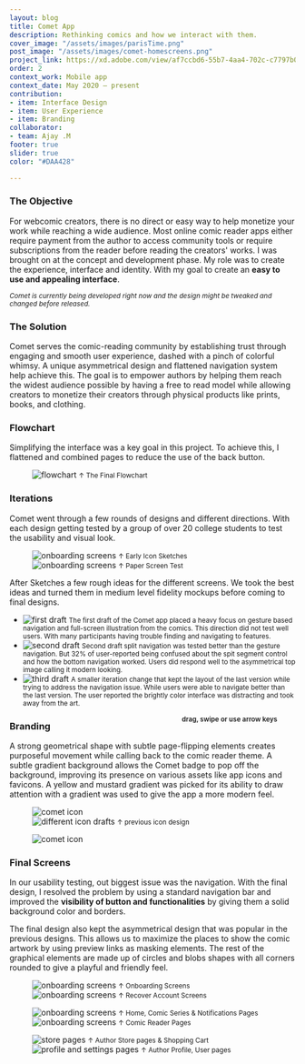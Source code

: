 ```yaml
---
layout: blog
title: Comet App
description: Rethinking comics and how we interact with them.
cover_image: "/assets/images/parisTime.png"
post_image: "/assets/images/comet-homescreens.png"
project_link: https://xd.adobe.com/view/af7ccbd6-55b7-4aa4-702c-c7797b0533eb-d94d/
order: 2
context_work: Mobile app
context_date: May 2020 – present
contribution:
- item: Interface Design
- item: User Experience
- item: Branding
collaborator:
- team: Ajay .M
footer: true
slider: true
color: "#DAA428"

---
```

### The Objective
For webcomic creators, there is no direct or easy way to help monetize your work while reaching a wide audience. Most online comic reader apps either require payment from the author to access community tools or require subscriptions from the reader before reading the creators' works. I was brought on at the concept and development phase. My role was to create the experience, interface and identity. With my goal to create an **easy to use and appealing interface**.


*<small>Comet is currently being developed right now and the design might be tweaked and changed before released.</small>*

### The Solution

Comet serves the comic-reading community by establishing trust through engaging and smooth user experience, dashed with a pinch of colorful whimsy. 
A unique asymmetrical design and flattened navigation system help achieve this. The goal is to empower authors by helping them reach the widest audience possible by having a free to read model while allowing creators to monetize their creators through physical products like prints, books, and clothing.



### Flowchart
Simplifying the interface was a key goal in this project. To achieve this, I flattened and combined pages to reduce the use of the back button.

<figure>
<img src="/assets/images/comet-flowchart.png" alt="flowchart">
<small>↑ The Final Flowchart</small>
</figure>


### Iterations

Comet went through a few rounds of designs and different directions. With each design getting tested by a group of over 20 college students to
test the usability and visual look.

<figure class="flexImages">
<div>
  <img src="/assets/images/comet-drawings.jpg" alt="onboarding screens">
  <small>↑ Early Icon Sketches</small>
</div>
<div>
  <img src="/assets/images/comet-prototype.jpg" alt="onboarding screens">
  <small>↑ Paper Screen Test</small>
</div>
</figure>

After Sketches a few rough ideas for the different screens. We took the best ideas and turned them in medium level fidelity mockups before coming to final designs.

<div class="glide spaceTop-xl">
    <div class="glide__track" data-glide-el="track">
        <ul class="glide__slides">
        <li class="glide__slide">
            <img src="/assets/images/comet_drafts01.png" alt="first draft">
            <small>The first draft of the Comet app placed a heavy focus on gesture based navigation and full-screen illustration from the comics. This direction did not test well users. With many participants having trouble finding and navigating to features.</small> 
        </li>
        <li class="glide__slide">
            <img src="/assets/images/comet_drafts03.png" alt="second draft">
            <small>Second draft split navigation was tested better than the gesture navigation. But 32% of user-reported being confused about the spit segment control and how the bottom navigation worked. Users did respond well to the asymmetrical top image calling it modern looking.</small> 
        </li>
        <li class="glide__slide">
            <img src="/assets/images/comet_drafts02.png" alt="third draft">
            <small>A smaller iteration change that kept the layout of the last version while trying to address the navigation issue. While users were able to navigate better than the last version. The user reported the brightly color interface was distracting and took away from the art.</small>
        </li>
        </ul>
    </div>
    <small style="text-align: right; color: var(--ink-6); font-weight: 600; float: right; margin-right: 2rem;">drag, swipe or use arrow keys</small>
</div>

### Branding

A strong geometrical shape with subtle page-flipping elements creates purposeful movement while calling back to the comic reader theme. A subtle gradient background allows the Comet badge to pop off the background, improving its presence on various assets like app icons and favicons. A yellow and mustard gradient was picked
for its ability to draw attention with a gradient was used to give the app a more modern feel.

<figure class="flexImages">
  <img src="/assets/images/comet_icon.png" alt="comet icon">
  <div>
    <img src="/assets/images/comet-icon.png" alt="different icon drafts">
    <small>↑ previous icon design</small>
  </div>
</figure>
<figure>
  <img src="/assets/images/comet-colors.png" alt="comet icon">
</figure>

### Final Screens
In our usability testing, out biggest issue was the navigation. With the final design, I resolved the problem by 
using a standard navigation bar and improved the **visibility of button and functionalities** by giving them a solid 
background color and borders.

The final design also kept the asymmetrical design that was popular in the previous designs. This allows us to maximize the places to show
the comic artwork by using preview links as masking elements. The rest of the graphical elements are made up of circles and blobs shapes with
all corners rounded to give a playful and friendly feel.

<figure class="flexImages">
<div>
  <img src="/assets/images/comet-onboard.png" alt="onboarding screens">
  <small>↑ Onboarding Screens</small>
</div>
<div>
  <img src="/assets/images/comet-recover.png" alt="onboarding screens">
  <small>↑ Recover Account Screens</small>
</div>
</figure>
<figure class="flexImages">
<div>
  <img src="/assets/images/comet-homescreens.png" alt="onboarding screens">
  <small>↑ Home, Comic Series & Notifications Pages</small>
</div>
<div>
  <img src="/assets/images/comet_reader.png" alt="onboarding screens">
  <small>↑ Comic Reader Pages</small>
</div>
</figure>

<figure class="flexImages">
<div>
  <img src="/assets/images/comet-store.png" alt="store pages">
  <small>↑ Author Store pages & Shopping Cart</small>
</div>
<div>
  <img src="/assets/images/comet-onboard-1.png" alt="profile and settings pages">
  <small>↑ Author Profile, User pages</small>
</div>
</figure>

<!-- ### What we learned

After the release, we interviewed 30+ of our BlueStacks TV users from all over the world. Based on their feedback, most people found it easy to use and it helped newer streamers enter into the game streaming community. The following is a list of suggested improvements from our users:

Customize their stream to make it look more appealing to their viewers 
Notify streamers when they receive a new follower
More detailed stream settings
Adjust mic, game, and system volume
Option to select which webcam and/or microphone to use


Comet is still in development -->



  <script src="{{site.url}}/logic/glide.min.js"></script>
  <script>
  var slide = new Glide(".glide", {
    perView: 2,
    gap: 24,
    focusAt: 'center',
    keyboard: true,
    rewind: true,
    bound: true,
    autoheight: true,
    bound: 'true',
    perTouch: 1,
    touchRatio: 1,
    focusAt: 'center',
    peak: {
      before: 0,
      after: 0,
    },
    breakpoints: {
      600: {
        gap: 4,
        peek: {
          before: 0,
          after: 48,
        },
        perView: 1,
      }
    },
}).mount();
  </script>